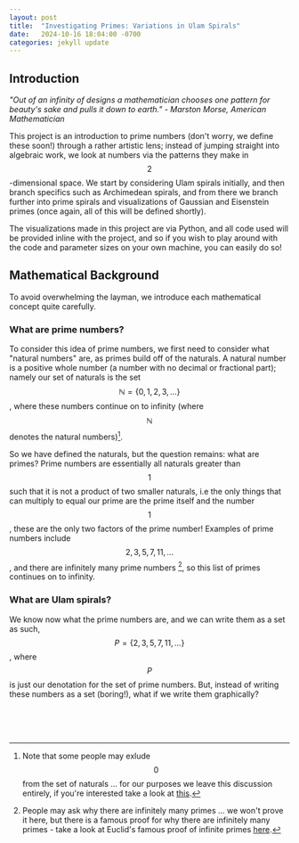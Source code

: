 ```yaml
---
layout: post
title:  "Investigating Primes: Variations in Ulam Spirals"
date:   2024-10-16 18:04:00 -0700
categories: jekyll update
---
```


<!-- You’ll find this post in your `_posts` directory. Go ahead and edit it and re-build the site to see your changes. You can rebuild the site in many different ways, but the most common way is to run `jekyll serve`, which launches a web server and auto-regenerates your site when a file is updated.

Jekyll requires blog post files to be named according to the following format:

`YEAR-MONTH-DAY-title.MARKUP`

Where `YEAR` is a four-digit number, `MONTH` and `DAY` are both two-digit numbers, and `MARKUP` is the file extension representing the format used in the file. After that, include the necessary front matter. Take a look at the source for this post to get an idea about how it works.

Jekyll also offers powerful support for code snippets: -->

<!-- {% highlight ruby %}
def print_hi(name)
  puts "Hi, #{name}"
end
print_hi('Tom')
#=> prints 'Hi, Tom' to STDOUT.
{% endhighlight %} -->

## Introduction

*"Out of an infinity of designs a mathematician chooses one pattern for beauty's
sake and pulls it down to earth." - Marston Morse, American Mathematician*

This project is an introduction to prime numbers (don't worry, we define these soon!)
through a rather artistic lens; instead of jumping straight into algebraic work,
we look at numbers via the patterns they make in $$2$$-dimensional space. We start
by considering Ulam spirals initially, and then branch specifics such as Archimedean
spirals, and from there we branch further into prime spirals and visualizations
of Gaussian and Eisenstein primes (once again, all of this will be defined shortly).

The visualizations made in this project are via Python, and all code used will be provided
inline with the project, and so if you wish to play around with the code and parameter
sizes on your own machine, you can easily do so!

## Mathematical Background

To avoid overwhelming the layman, we introduce each mathematical concept
quite carefully.

### What are prime numbers?

To consider this idea of prime numbers, we first need to consider what "natural
numbers" are, as primes build off of the naturals. A natural number is
a positive whole number (a number with no decimal or fractional part);
namely our set of naturals is the set $$\mathbb{N} = \{0, 1, 2, 3, ...\}$$,
where these numbers continue on to infinity (where $$\mathbb{N}$$ denotes the
natural numbers)[^1].

So we have defined the naturals, but the question remains: what are primes?
Prime numbers are essentially all naturals greater than $$1$$ such that
it is not a product of two smaller naturals, i.e the only things that can
multiply to equal our prime are the prime itself and the number $$1$$, these
are the only two factors of the prime number! Examples of prime numbers include
$$2, 3, 5, 7, 11, ...$$, and there are infinitely many prime numbers [^2], so this
list of primes continues on to infinity.

### What are Ulam spirals?

We know now what the prime numbers are, and we can write them as a set as such,
$$P = \{2, 3, 5, 7, 11, ...\}$$, where $$P$$ is just our denotation for the
set of prime numbers. But, instead of writing these numbers as a set (boring!),
what if we write them graphically?

<br />
<br />
<br />

[^1]: Note that some people may exlude $$0$$ from the set of naturals ... for our purposes we leave this discussion entirely, if you're interested take a look at [this][1].

[^2]: People may ask why there are infinitely many primes ... we won't prove it here, but there is a famous proof for why there are infinitely many primes - take a look at Euclid's famous proof of infinite primes [here][2].

[1]: https://math.stackexchange.com/questions/283/is-0-a-natural-number

[2]: https://en.wikipedia.org/wiki/Euclid%27s_theorem
